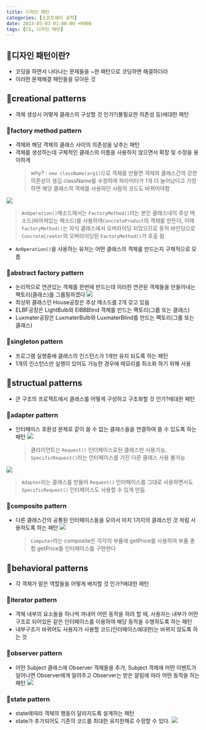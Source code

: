 ```yaml
---
title: 디자인 패턴
categories: [소프트웨어 공학]
date: 2023-05-03 01:00:00 +0900
tags: [CS, 디자인 패턴]
---
```


## 📌디자인 패턴이란?

- 코딩을 하면서 나타나는 문제들을 ~한 패턴으로 코딩하면 해결하더라
- 이러한 문제해결 패턴들을 모아둔 것

## 📌creational patterns

- 객체 생성시 어떻게 클래스의 구성할 것 인가?(불필요한 의존성 등)에대한 패턴

### 📖factory method pattern

- 객체와 해당 객체의 클래스 사이의 의존성을 낮추는 패턴
- 객체를 생성하는데 구체적인 클래스의 이름을 사용하지 않으면서 확장 및 수정을 용이하게
  > why? : `new className(arg1)`으로 객체를 만들면 객체와 클래스간의 강한 의존성이 생김 className를 수정하여 파라미터가 1개 더 늘어났다고 가정하면 해당 클래스의 객체를 사용하던 사람의 코드도 바뀌어야함

![](https://velog.velcdn.com/images/wjdtmfgh/post/88460bf9-ad47-491d-9086-ddf1fd6c0c68/image.png)

> `AnOperation()`메소드에서는 `FactoryMethod()`라는 본인 클래스내의 추상 메소드(비어져있는 메소드)를 사용하여`ConcreteProduct`의 객체를 만든다, 이때 `FactoryMethod()`는 자식 클래스에서 오버라이딩 되었으므로 동적 바인딩으로 `ConcreteCreator`의 오버라이딩된 `FactoryMethod()`가 호출 됨

- `AnOperation()`을 사용하는 유저는 어떤 클래스의 객체를 만드는지 구체적으로 모름

### 📖abstract factory pattern

- 논리적으로 연관있는 객체를 한번에 만드는데 이러한 연관된 객체들을 만들어내는 팩토리(클래스)를 그룹핑하겠다
  ![](https://velog.velcdn.com/images/wjdtmfgh/post/46e5a4cf-45e5-408d-9fe3-867ca5dbeb66/image.png)
- 최상위 클래스인 House공장은 추상 메소드를 2개 갖고 있음
- ELBF공장은 LightBulb와 EIBBBlind 객체를 만드는 팩토리(그룹 또는 클래스)
- Luxmater공장은 LuxmaterBulb와 LuxmaterBlind를 만드는 팩토리(그룹 또는 클래스)

### 📖singleton pattern

- 프로그램 실행중에 클래스의 인스턴스가 1개만 유지 되도록 하는 패턴
- 1개의 인스턴스만 실행이 있어도 가능한 경우에 메모리를 최소화 하기 위해 사용

## 📌structual patterns

- 큰 구조의 프로젝트에서 클래스를 어떻게 구성하고 구조화할 것 인가?에대한 패턴

### 📖adapter pattern

- 인터페이스 호환성 문제로 같이 쓸 수 없는 클래스들을 연결하여 쓸 수 있도록 하는 패턴
  ![](https://velog.velcdn.com/images/wjdtmfgh/post/250d051c-c1cc-4830-94b1-3936e7c92047/image.png)
  > 클라이언트는 `Request()` 인터페이스로된 클래스만 사용가능, `SpecificRequest()`라는 인터페이스를 가진 다른 클래스 사용 불가능

![](https://velog.velcdn.com/images/wjdtmfgh/post/8a03effe-3970-4888-b22d-ad64b8125a46/image.png)

> `Adapter`라는 클래스를 만들어 `Request()` 인터페이스를 그대로 사용하면서도 `SpecificRequest()` 인터페이스도 사용할 수 있게 만듬

### 📖composite pattern

- 다른 클래스간의 공통된 인터페이스들을 모아서 마치 1가지의 클래스인 것 처럼 사용하도록 하는 패턴
  ![](https://velog.velcdn.com/images/wjdtmfgh/post/a28d6afb-3cc0-42f4-ab0c-f733f7fe2533/image.png)
  > `Computer`라는 composite은 각각의 부품에 getPrice를 사용하여 부품 총합 getPrice를 인터페이스를 구현한다

## 📌behavioral patterns

- 각 객체가 맡은 역할들을 어떻게 배치할 것 인가?에대한 패턴

### 📖iterator pattern

- 객체 내부의 요소들을 하나씩 꺼내어 어떤 동작을 하려 할 때, 사용자는 내부가 어떤 구조로 되어있든 같은 인터페이스를 이용하여 해당 동작을 수행하도록 하는 패턴
- 내부구조가 바뀌어도 사용자가 사용할 코드(인터페이스에대한)는 바뀌지 않도록 하는 것

### 📖observer pattern

- 어떤 Subject 클래스에 Observer 객체들을 추가, Subject 객체에 어떤 이벤트가 일어나면 Observer에게 알려주고 Observer는 받은 알림에 따라 어떤 동작을 하는 패턴
  ![](https://velog.velcdn.com/images/wjdtmfgh/post/4e4c2ac8-017c-4fc0-b5ae-df82f45431d0/image.png)

### 📖state pattern

- state에따라 객체의 행동이 달라지도록 설계하는 패턴
- state가 추가되어도 기존의 코드를 최대한 유지한채로 수정할 수 있다.
  ![](https://velog.velcdn.com/images/wjdtmfgh/post/0c3c00e7-b500-491f-84e6-7ea776bfd136/image.png)
